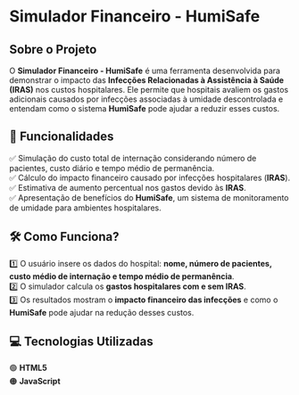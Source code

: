 # Simulador Financeiro - HumiSafe  

## Sobre o Projeto  
O **Simulador Financeiro - HumiSafe** é uma ferramenta desenvolvida para demonstrar o impacto das **Infecções Relacionadas à Assistência à Saúde (IRAS)** nos custos hospitalares. Ele permite que hospitais avaliem os gastos adicionais causados por infecções associadas à umidade descontrolada e entendam como o sistema **HumiSafe** pode ajudar a reduzir esses custos.  

## 🎯 Funcionalidades  
✅ Simulação do custo total de internação considerando número de pacientes, custo diário e tempo médio de permanência.  
✅ Cálculo do impacto financeiro causado por infecções hospitalares (**IRAS**).  
✅ Estimativa de aumento percentual nos gastos devido às **IRAS**.  
✅ Apresentação de benefícios do **HumiSafe**, um sistema de monitoramento de umidade para ambientes hospitalares.  

## 🛠️ Como Funciona?  
1️⃣ O usuário insere os dados do hospital: **nome, número de pacientes, custo médio de internação e tempo médio de permanência**.  
2️⃣ O simulador calcula os **gastos hospitalares com e sem IRAS**.  
3️⃣ Os resultados mostram o **impacto financeiro das infecções** e como o **HumiSafe** pode ajudar na redução desses custos.  

## 💻 Tecnologias Utilizadas  
🟢 **HTML5**  
🟠 **JavaScript**  